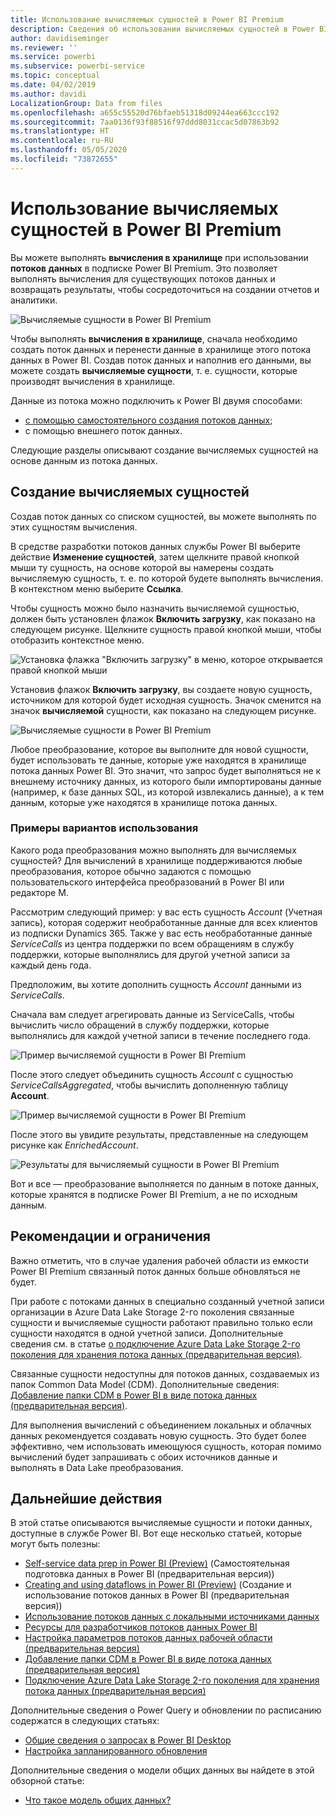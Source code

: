 ```yaml
---
title: Использование вычисляемых сущностей в Power BI Premium
description: Сведения об использовании вычисляемых сущностей в Power BI Premium
author: davidiseminger
ms.reviewer: ''
ms.service: powerbi
ms.subservice: powerbi-service
ms.topic: conceptual
ms.date: 04/02/2019
ms.author: davidi
LocalizationGroup: Data from files
ms.openlocfilehash: a655c55520d76bfaeb51318d09244ea663ccc192
ms.sourcegitcommit: 7aa0136f93f88516f97ddd8031ccac5d07863b92
ms.translationtype: HT
ms.contentlocale: ru-RU
ms.lasthandoff: 05/05/2020
ms.locfileid: "73872655"
---
```

# <a name="using-computed-entities-on-power-bi-premium"></a>Использование вычисляемых сущностей в Power BI Premium

Вы можете выполнять **вычисления в хранилище** при использовании **потоков данных** в подписке Power BI Premium. Это позволяет выполнять вычисления для существующих потоков данных и возвращать результаты, чтобы сосредоточиться на создании отчетов и аналитики. 

![Вычисляемые сущности в Power BI Premium](media/service-dataflows-computed-entities-premium/computed-entities-premium_00.png)

Чтобы выполнять **вычисления в хранилище**, сначала необходимо создать поток данных и перенести данные в хранилище этого потока данных в Power BI. Создав поток данных и наполнив его данными, вы можете создать **вычисляемые сущности**, т. е. сущности, которые производят вычисления в хранилище. 

Данные из потока можно подключить к Power BI двумя способами:

* [с помощью самостоятельного создания потоков данных](service-dataflows-create-use.md);
* с помощью внешнего поток данных.

Следующие разделы описывают создание вычисляемых сущностей на основе данным из потока данных.

## <a name="how-to-create-computed-entities"></a>Создание вычисляемых сущностей 

Создав поток данных со списком сущностей, вы можете выполнять по этих сущностям вычисления.

В средстве разработки потоков данных службы Power BI выберите действие **Изменение сущностей**, затем щелкните правой кнопкой мыши ту сущность, на основе которой вы намерены создать вычисляемую сущность, т. е. по которой будете выполнять вычисления. В контекстном меню выберите **Ссылка**.

Чтобы сущность можно было назначить вычисляемой сущностью, должен быть установлен флажок **Включить загрузку**, как показано на следующем рисунке. Щелкните сущность правой кнопкой мыши, чтобы отобразить контекстное меню.

![Установка флажка "Включить загрузку" в меню, которое открывается правой кнопкой мыши](media/service-dataflows-computed-entities-premium/computed-entities-premium_01.png)

Установив флажок **Включить загрузку**, вы создаете новую сущность, источником для которой будет исходная сущность. Значок сменится на значок **вычисляемой** сущности, как показано на следующем рисунке.

![Вычисляемые сущности в Power BI Premium](media/service-dataflows-computed-entities-premium/computed-entities-premium_00.png)

Любое преобразование, которое вы выполните для новой сущности, будет использовать те данные, которые уже находятся в хранилище потока данных Power BI. Это значит, что запрос будет выполняться не к внешнему источнику данных, из которого были импортированы данные (например, к базе данных SQL, из которой извлекались данные), а к тем данным, которые уже находятся в хранилище потока данных.

### <a name="example-use-cases"></a>Примеры вариантов использования
Какого рода преобразования можно выполнять для вычисляемых сущностей? Для вычислений в хранилище поддерживаются любые преобразования, которое обычно задаются с помощью пользовательского интерфейса преобразований в Power BI или редакторе M. 

Рассмотрим следующий пример: у вас есть сущность *Account* (Учетная запись), которая содержит необработанные данные для всех клиентов из подписки Dynamics 365. Также у вас есть необработанные данные *ServiceCalls* из центра поддержки по всем обращениям в службу поддержки, которые выполнялись для другой учетной записи за каждый день года.

Предположим, вы хотите дополнить сущность *Account* данными из *ServiceCalls*. 

Сначала вам следует агрегировать данные из ServiceCalls, чтобы вычислить число обращений в службу поддержки, которые выполнялись для каждой учетной записи в течение последнего года. 

![Пример вычисляемой сущности в Power BI Premium](media/service-dataflows-computed-entities-premium/computed-entities-premium_02.png)

После этого следует объединить сущность *Account* с сущностью *ServiceCallsAggregated*, чтобы вычислить дополненную таблицу **Account**.

![Пример вычисляемой сущности в Power BI Premium](media/service-dataflows-computed-entities-premium/computed-entities-premium_03.png)

После этого вы увидите результаты, представленные на следующем рисунке как *EnrichedAccount*.

![Результаты для вычисляемый сущности в Power BI Premium](media/service-dataflows-computed-entities-premium/computed-entities-premium_04.png)

Вот и все — преобразование выполняется по данным в потоке данных, которые хранятся в подписке Power BI Premium, а не по исходным данным.

## <a name="considerations-and-limitations"></a>Рекомендации и ограничения

Важно отметить, что в случае удаления рабочей области из емкости Power BI Premium связанный поток данных больше обновляться не будет. 

При работе с потоками данных в специально созданный учетной записи организации в Azure Data Lake Storage 2-го поколения связанные сущности и вычисляемые сущности работают правильно только если сущности находятся в одной учетной записи. Дополнительные сведения см. в статье [ о подключение Azure Data Lake Storage 2-го поколения для хранения потока данных (предварительная версия)](service-dataflows-connect-azure-data-lake-storage-gen2.md).

Связанные сущности недоступны для потоков данных, создаваемых из папок Common Data Model (CDM). Дополнительные сведения: [Добавление папки CDM в Power BI в виде потока данных (предварительная версия)](service-dataflows-add-cdm-folder.md).

Для выполнения вычислений с объединением локальных и облачных данных рекомендуется создавать новую сущность. Это будет более эффективно, чем использовать имеющуюся сущность, которая помимо вычислений будет запрашивать с обоих источников данные и выполнять в Data Lake преобразования.

## <a name="next-steps"></a>Дальнейшие действия

В этой статье описываются вычисляемые сущности и потоки данных, доступные в службе Power BI. Вот еще несколько статьей, которые могут быть полезны:

* [Self-service data prep in Power BI (Preview)](service-dataflows-overview.md) (Самостоятельная подготовка данных в Power BI (предварительная версия))
* [Creating and using dataflows in Power BI (Preview)](service-dataflows-create-use.md) (Создание и использование потоков данных в Power BI (предварительная версия))
* [Использование потоков данных с локальными источниками данных](service-dataflows-on-premises-gateways.md)
* [Ресурсы для разработчиков потоков данных Power BI](service-dataflows-developer-resources.md)
* [Настройка параметров потоков данных рабочей области (предварительная версия)](service-dataflows-configure-workspace-storage-settings.md)
* [Добавление папки CDM в Power BI в виде потока данных (предварительная версия)](service-dataflows-add-cdm-folder.md)
* [Подключение Azure Data Lake Storage 2-го поколения для хранения потока данных (предварительная версия)](service-dataflows-connect-azure-data-lake-storage-gen2.md)

Дополнительные сведения о Power Query и обновлении по расписанию содержатся в следующих статьях:
* [Общие сведения о запросах в Power BI Desktop](desktop-query-overview.md)
* [Настройка запланированного обновления](refresh-scheduled-refresh.md)

Дополнительные сведения о модели общих данных вы найдете в этой обзорной статье:
* [Что такое модель общих данных?](https://docs.microsoft.com/powerapps/common-data-model/overview)


